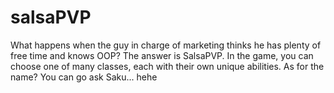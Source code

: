 # salsaPVP
What happens when the guy in charge of marketing thinks he has plenty of free time and knows OOP? The answer is SalsaPVP.
In the game, you can choose one of many classes, each with their own unique abilities.
As for the name? You can go ask Saku... hehe
